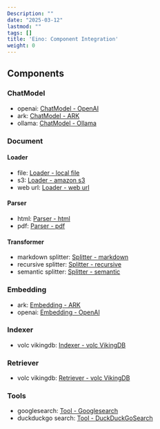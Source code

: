 ```yaml
---
Description: ""
date: "2025-03-12"
lastmod: ""
tags: []
title: 'Eino: Component Integration'
weight: 0
---
```


## Components

### ChatModel

- openai: [ChatModel - OpenAI](/docs/eino/ecosystem/chat_model/chat_model_openai)
- ark: [ChatModel - ARK](/docs/eino/ecosystem/chat_model/chat_model_ark)
- ollama: [ChatModel - Ollama](/docs/eino/ecosystem/chat_model/chat_model_ollama)

### Document

#### Loader

- file: [Loader - local file](/docs/eino/ecosystem/document/loader_local_file)
- s3: [Loader - amazon s3](/docs/eino/ecosystem/document/loader_amazon_s3)
- web url: [Loader - web url](/docs/eino/ecosystem/document/loader_web_url)

#### Parser

- html: [Parser - html](/docs/eino/ecosystem/document/parser_html)
- pdf: [Parser - pdf](/docs/eino/ecosystem/document/parser_pdf)

#### Transformer

- markdown splitter: [Splitter - markdown](/docs/eino/ecosystem/document/splitter_markdown)
- recursive splitter: [Splitter - recursive](/docs/eino/ecosystem/document/splitter_recursive)
- semantic splitter: [Splitter - semantic](/docs/eino/ecosystem/document/splitter_semantic)

### Embedding

- ark: [Embedding - ARK](/docs/eino/ecosystem/embedding/embedding_ark)
- openai: [Embedding - OpenAI](/docs/eino/ecosystem/embedding/embedding_openai)

### Indexer

- volc vikingdb: [Indexer - volc VikingDB](/docs/eino/ecosystem/indexer/indexer_volc_vikingdb)

### Retriever

- volc vikingdb: [Retriever - volc VikingDB](/docs/eino/ecosystem/retriever/retriever_volc_vikingdb)

### Tools

- googlesearch: [Tool - Googlesearch](/docs/eino/ecosystem/tool/tool_googlesearch)
- duckduckgo search: [Tool - DuckDuckGoSearch](/docs/eino/ecosystem/tool/tool_duckduckgo_search)
